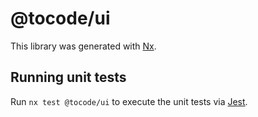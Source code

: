 # @tocode/ui

This library was generated with [Nx](https://nx.dev).

## Running unit tests

Run `nx test @tocode/ui` to execute the unit tests via [Jest](https://jestjs.io).
